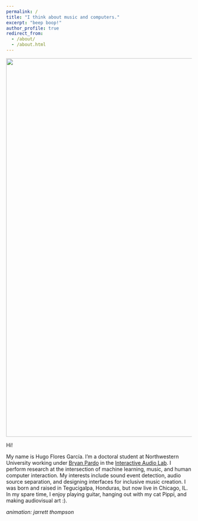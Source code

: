 ```yaml
---
permalink: /
title: "I think about music and computers."
excerpt: "beep boop!"
author_profile: true
redirect_from: 
  - /about/
  - /about.html
---
```


<img src="/img/mainpic.gif" title="" width="1024">

Hi! 

My name is Hugo Flores García. I’m a doctoral student at Northwestern University working under [Bryan Pardo](http://www.bryanpardo.com/) in the [Interactive Audio Lab](https://interactiveaudiolab.github.io). I perform research at the intersection of machine learning, music, and human computer interaction. My interests include sound event detection, audio source separation, and designing interfaces for inclusive music creation. I was born and raised in Tegucigalpa, Honduras, but now live in Chicago, IL. In my spare time, I enjoy playing guitar, hanging out with my cat Pippi, and making audiovisual art :). 


*animation: jarrett thompson*